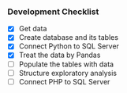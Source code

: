 ### Development Checklist

- [x] Get data
- [x] Create database and its tables
- [x] Connect Python to SQL Server
- [x] Treat the data by Pandas
- [ ] Populate the tables with data
- [ ] Structure exploratory analysis
- [ ] Connect PHP to SQL Server